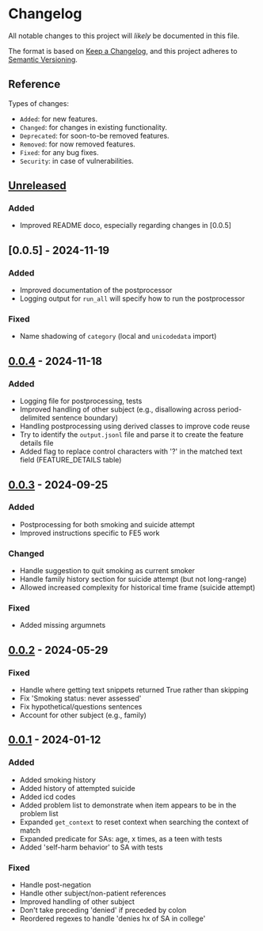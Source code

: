 # Changelog
All notable changes to this project will _likely_ be documented in this file.

The format is based on [Keep a Changelog](https://keepachangelog.com/en/1.0.0/),
and this project adheres to [Semantic Versioning](https://semver.org/spec/v2.0.0.html).

## Reference

Types of changes:

* `Added`: for new features.
* `Changed`: for changes in existing functionality.
* `Deprecated`: for soon-to-be removed features.
* `Removed`: for now removed features.
* `Fixed`: for any bug fixes.
* `Security`: in case of vulnerabilities.

## [Unreleased]

### Added

* Improved README doco, especially regarding changes in [0.0.5]

## [0.0.5] - 2024-11-19

### Added

* Improved documentation of the postprocessor
* Logging output for `run_all` will specify how to run the postprocessor

### Fixed

* Name shadowing of `category` (local and `unicodedata` import)


## [0.0.4] - 2024-11-18

### Added

* Logging file for postprocessing, tests
* Improved handling of other subject (e.g., disallowing across period-delimited sentence boundary)
* Handling postprocessing using derived classes to improve code reuse
* Try to identify the `output.jsonl` file and parse it to create the feature details file
* Added flag to replace control characters with '?' in the matched text field (FEATURE_DETAILS table)


## [0.0.3] - 2024-09-25

### Added

* Postprocessing for both smoking and suicide attempt
* Improved instructions specific to FE5 work

### Changed

* Handle suggestion to quit smoking as current smoker
* Handle family history section for suicide attempt (but not long-range)
* Allowed increased complexity for historical time frame (suicide attempt) 

### Fixed

* Added missing argumnets


## [0.0.2] - 2024-05-29

### Fixed

* Handle where getting text snippets returned True rather than skipping
* Fix 'Smoking status: never assessed'
* Fix hypothetical/questions sentences
* Account for other subject (e.g., family)

## [0.0.1] - 2024-01-12

### Added

* Added smoking history
* Added history of attempted suicide
* Added icd codes
* Added problem list to demonstrate when item appears to be in the problem list 
* Expanded `get_context` to reset context when searching the context of match
* Expanded predicate for SAs: age, x times, as a teen with tests
* Added 'self-harm behavior' to SA with tests

### Fixed

* Handle post-negation
* Handle other subject/non-patient references
* Improved handling of other subject
* Don't take preceding 'denied' if preceded by colon
* Reordered regexes to handle 'denies hx of SA in college'

[unreleased]: https://github.com/kpwhri/fe5_konsepy/compare/0.0.5...HEAD
[0.0.4]: https://github.com/kpwhri/fe5_konsepy/compare/0.0.4...0.0.5
[0.0.4]: https://github.com/kpwhri/fe5_konsepy/compare/0.0.3...0.0.4
[0.0.3]: https://github.com/kpwhri/fe5_konsepy/compare/0.0.2...0.0.3
[0.0.2]: https://github.com/kpwhri/fe5_konsepy/compare/0.0.1...0.0.2
[0.0.1]: https://github.com/kpwhri/fe5_konsepy/releases/0.0.1